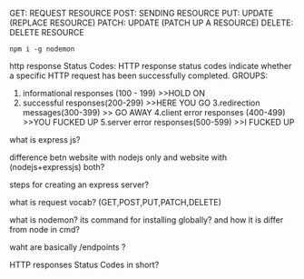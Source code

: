 GET: REQUEST RESOURCE
POST: SENDING RESOURCE
PUT: UPDATE (REPLACE RESOURCE)
PATCH: UPDATE (PATCH UP A RESOURCE)
DELETE: DELETE RESOURCE

```npm i -g nodemon```

http response Status Codes:
HTTP response status codes indicate whether a specific HTTP request has been successfully completed.
GROUPS:
1. informational responses (100 - 199) >>HOLD ON
2. successful responses(200-299) >>HERE YOU GO
3.redirection messages(300-399) >> GO AWAY
4.client error responses (400-499)  >>YOU FUCKED UP
5.server error responses(500-599)  >>I FUCKED UP


what is express js?

difference betn website with nodejs only and website with (nodejs+expressjs) both?

steps for creating an express server?

what is request vocab?
(GET,POST,PUT,PATCH,DELETE)


what is nodemon? its command for installing globally? and how it is differ from node in cmd?


waht are basically /endpoints ?

HTTP responses Status Codes in short?

